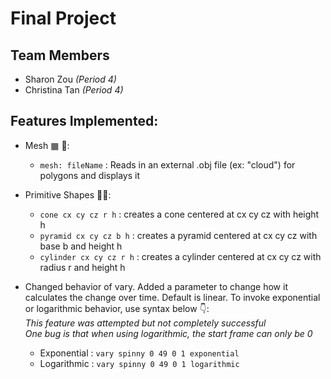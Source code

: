 # Final Project

## Team Members
- Sharon Zou *(Period 4)*
- Christina Tan *(Period 4)*

## Features Implemented:

- Mesh ▦ 🥴:
    - `mesh: fileName` : Reads in an external .obj file (ex: "cloud") for polygons and displays it

- Primitive Shapes 🔺🔵:
    - `cone cx cy cz r h` : creates a cone centered at cx cy cz with height h
    - `pyramid cx cy cz b h` : creates a pyramid centered at cx cy cz with base b and height h
    - `cylinder cx cy cz r h` : creates a cylinder centered at cx cy cz with radius r and height h

- Changed behavior of vary. Added a parameter to change how it calculates the change over time.
  Default is linear. To invoke exponential or logarithmic behavior, use syntax below 👇:
  <br> *This feature was attempted but not completely successful*
  <br> *One bug is that when using logarithmic, the start frame can only be 0* 
    - Exponential : `vary spinny 0 49 0 1 exponential`
    - Logarithmic : `vary spinny 0 49 0 1 logarithmic`

